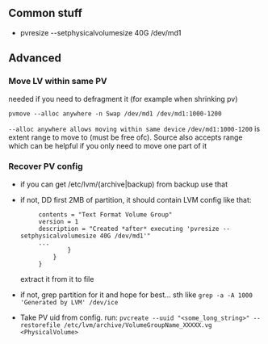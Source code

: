 ## Common stuff
* pvresize --setphysicalvolumesize 40G /dev/md1

## Advanced

### Move  LV within same PV
needed if you need to defragment it (for example when shrinking pv)

`pvmove --alloc anywhere -n Swap /dev/md1 /dev/md1:1000-1200`

`--alloc anywhere allows moving within same device` `/dev/md1:1000-1200` is extent range to move to (must be free ofc). Source also accepts range which can be helpful if you only need to move one part of it

### Recover PV config
* if you can get /etc/lvm/(archive|backup) from backup use that
* if not, DD first 2MB of partition, it should contain LVM config like that:

           contents = "Text Format Volume Group"
           version = 1
           description = "Created *after* executing 'pvresize --setphysicalvolumesize 40G /dev/md1'"
           ...
                   }
               }
           }

    extract it from it to file
* if not, grep partition for it and hope for best... sth like `grep -a -A 1000 'Generated by LVM' /dev/ice`
* Take PV uid from config. run: `pvcreate --uuid "<some_long_string>" --restorefile /etc/lvm/archive/VolumeGroupName_XXXXX.vg <PhysicalVolume>`
